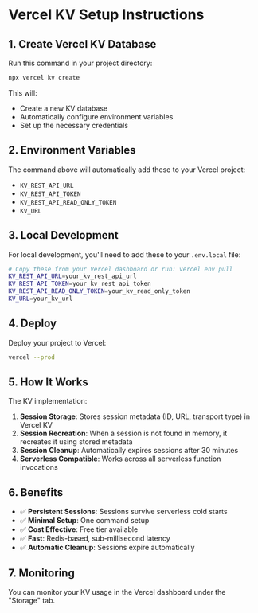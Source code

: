# Vercel KV Setup Instructions

## 1. Create Vercel KV Database

Run this command in your project directory:

```bash
npx vercel kv create
```

This will:

- Create a new KV database
- Automatically configure environment variables
- Set up the necessary credentials

## 2. Environment Variables

The command above will automatically add these to your Vercel project:

- `KV_REST_API_URL`
- `KV_REST_API_TOKEN`
- `KV_REST_API_READ_ONLY_TOKEN`
- `KV_URL`

## 3. Local Development

For local development, you'll need to add these to your `.env.local` file:

```bash
# Copy these from your Vercel dashboard or run: vercel env pull
KV_REST_API_URL=your_kv_rest_api_url
KV_REST_API_TOKEN=your_kv_rest_api_token
KV_REST_API_READ_ONLY_TOKEN=your_kv_read_only_token
KV_URL=your_kv_url
```

## 4. Deploy

Deploy your project to Vercel:

```bash
vercel --prod
```

## 5. How It Works

The KV implementation:

1. **Session Storage**: Stores session metadata (ID, URL, transport type) in Vercel KV
2. **Session Recreation**: When a session is not found in memory, it recreates it using stored metadata
3. **Session Cleanup**: Automatically expires sessions after 30 minutes
4. **Serverless Compatible**: Works across all serverless function invocations

## 6. Benefits

- ✅ **Persistent Sessions**: Sessions survive serverless cold starts
- ✅ **Minimal Setup**: One command setup
- ✅ **Cost Effective**: Free tier available
- ✅ **Fast**: Redis-based, sub-millisecond latency
- ✅ **Automatic Cleanup**: Sessions expire automatically

## 7. Monitoring

You can monitor your KV usage in the Vercel dashboard under the "Storage" tab.
